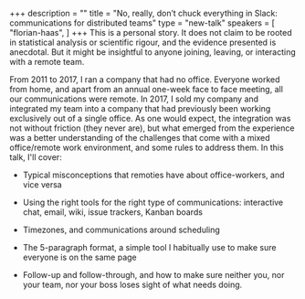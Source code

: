 +++
description = ""
title = "No, really, don’t chuck everything in Slack: communications for distributed teams"
type = "new-talk"
speakers = [
        "florian-haas",
]
+++
This is a personal story. It does not claim to be rooted in statistical analysis or scientific rigour, and the evidence presented is anecdotal. But it might be insightful to anyone joining, leaving, or interacting with a remote team.

From 2011 to 2017, I ran a company that had no office. Everyone worked from home, and apart from an annual one-week face to face meeting, all our communications were remote. In 2017, I sold my company and integrated my team into a company that had previously been working exclusively out of a single office. As one would expect, the integration was not without friction (they never are), but what emerged from the experience was a better understanding of the challenges that come with a mixed office/remote work environment, and some rules to address them. In this talk, I'll cover:

* Typical misconceptions that remoties have about office-workers, and vice versa

* Using the right tools for the right type of communications: interactive chat, email, wiki, issue trackers, Kanban boards

* Timezones, and communications around scheduling

* The 5-paragraph format, a simple tool I habitually use to make sure everyone is on the same page

* Follow-up and follow-through, and how to make sure neither you, nor your team, nor your boss loses sight of what needs doing.
